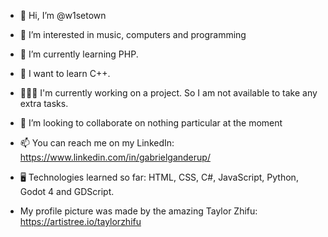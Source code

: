 - 👋 Hi, I’m @w1setown
- 👀 I’m interested in music, computers and programming
- 🌱 I’m currently  learning PHP.
- 🧗 I want to learn C++.
- 👨🏻‍💻 I'm currently working on a project. So I am not available to take any extra tasks.
- 💞️ I’m looking to collaborate on nothing particular at the moment
- 📫 You can reach me on my LinkedIn: https://www.linkedin.com/in/gabrielganderup/
- 🖥️ Technologies learned so far: HTML, CSS, C#, JavaScript, Python, Godot 4 and GDScript.

- My profile picture was made by the amazing Taylor Zhifu: https://artistree.io/taylorzhifu

<!---
w1setown/w1setown is a ✨ special ✨ repository because its `README.md` (this file) appears on your GitHub profile.
You can click the Preview link to take a look at your changes.
--->
